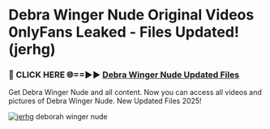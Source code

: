 # Debra Winger Nude Original Videos 0nlyFans Leaked - Files Updated! (jerhg)

<h3>🔴 CLICK HERE 🌐==►► <a href="https://tinyurl.com/5h6xmrr3" rel="nofollow">Debra Winger Nude Updated Files</a></h3>

Get Debra Winger Nude and all content. Now you can access all videos and pictures of Debra Winger Nude. New Updated Files 2025!

[![jerhg](https://i.imgur.com/KVD873Z.gif)](https://tinyurl.com/5h6xmrr3)
deborah winger nude